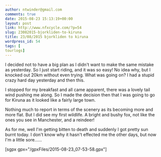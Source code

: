 ```yaml
---
author: ntwinder@gmail.com
comments: true
date: 2015-08-23 15:13:19+00:00
layout: post
link: http://www.nfxcycle.com/?p=54
slug: 23082015-bjorkliden-to-kiruna
title: 23/08/2015 bjorkliden to kiruna
wordpress_id: 54
tags: [
tourlogs]
---
```


I decided not to have a big plan as I didn't want to make the same mistake as yesterday. So I just start riding, and it was so easy! No idea why, but I knocked out 20km without even trying. What was going on? I had a stupid crazy hard day yesterday and then this. 

I stopped for my breakfast and all came apparent, there was a lovely tail wind pushing me along. So I made the decision then that I was going to go for Kiruna as it looked like a fairly large town. 

Nothing much to report in terms of the scenery as its becoming more and more flat. But I did see my first wildlife. A bright and bushy fox, not like the ones you see in Manchester, and a reindeer! 

As for me, well I'm getting bitten to death and suddenly I got pretty sun burnt today. I don't know why it hasn't effected me the other days, but now I'm a little sore......

[sgpx gpx="/gpxFiles/2015-08-23_07-53-58.gpx"]
